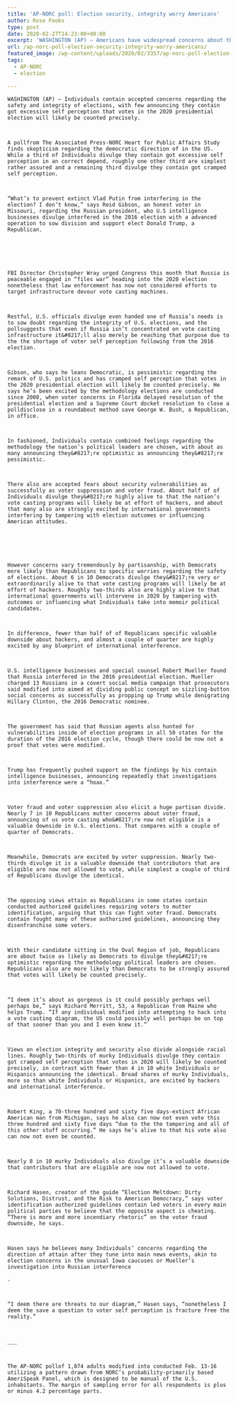 ```yaml
---
title: 'AP-NORC poll: Election security, integrity worry Americans'
author: Rose Fooks
type: post
date: 2020-02-27T14:23:00+00:00
excerpt: 'WASHINGTON (AP) — Americans have widespread concerns about the security and integrity of elections, with few saying they have high confidence that votes in the 2020 presidential election will be counted accurately.A poll from The Associated Press-NORC Center for Public Affairs Research finds skepticism about the democratic process in the United States. While a third&hellip;'
url: /ap-norc-poll-election-security-integrity-worry-americans/
featured_image: /wp-content/uploads/2020/02/3357/ap-norc-poll-election-security-integrity-worry-americans.jpeg
tags:
  - AP-NORC
  - election

---
```

  
    WASHINGTON (AP) — Individuals contain accepted concerns regarding the safety and integrity of elections, with few announcing they contain got excessive self perception that votes in the 2020 presidential election will likely be counted precisely.
  
  
  
    A pollfrom The Associated Press-NORC Heart for Public Affairs Study finds skepticism regarding the democratic direction of in the US. While a third of Individuals divulge they contain got excessive self perception in an correct depend, roughly one other third are simplest rather assured and a remaining third divulge they contain got cramped self perception.
  
  
  
    “What’s to prevent extinct Vlad Putin from interfering in the election? I don’t know,” says Reid Gibson, an honest voter in Missouri, regarding the Russian president, who U.S intelligence businesses divulge interfered in the 2016 election with a advanced operation to sow division and support elect Donald Trump, a Republican.
  
  
  
  
  
  
    FBI Director Christopher Wray urged Congress this month that Russia is peaceable engaged in “files war” heading into the 2020 election nonetheless that law enforcement has now not considered efforts to target infrastructure devour vote casting machines.
  
  
  
    Restful, U.S. officials divulge even handed one of Russia’s needs is to sow doubt regarding the integrity of U.S. elections, and the pollsuggests that even if Russia isn’t concentrated on vote casting infrastructure it&#8217;ll also merely be reaching that purpose due to the the shortage of voter self perception following from the 2016 election.
  
  
  
    Gibson, who says he leans Democratic, is pessimistic regarding the remark of U.S. politics and has cramped self perception that votes in the 2020 presidential election will likely be counted precisely. He says he’s been excited by the methodology elections are conducted since 2000, when voter concerns in Florida delayed resolution of the presidential election and a Supreme Court docket resolution to close a polldisclose in a roundabout method save George W. Bush, a Republican, in office.
  
  
  
    In fashioned, Individuals contain combined feelings regarding the methodology the nation’s political leaders are chosen, with about as many announcing they&#8217;re optimistic as announcing they&#8217;re pessimistic.
  
  
  
    There also are accepted fears about security vulnerabilities as successfully as voter suppression and voter fraud. About half of of Individuals divulge they&#8217;re highly alive to that the nation’s vote casting programs will likely be at effort of hackers, and about that many also are strongly excited by international governments interfering by tampering with election outcomes or influencing American attitudes.
  
  
  
  
  
  
    However concerns vary tremendously by partisanship, with Democrats more likely than Republicans to specific worries regarding the safety of elections. About 6 in 10 Democrats divulge they&#8217;re very or extraordinarily alive to that vote casting programs will likely be at effort of hackers. Roughly two-thirds also are highly alive to that international governments will intervene in 2020 by tampering with outcomes or influencing what Individuals take into memoir political candidates.
  
  
  
    In difference, fewer than half of of Republicans specific valuable downside about hackers, and almost a couple of quarter are highly excited by any blueprint of international interference.
  
  
  
    U.S. intelligence businesses and special counsel Robert Mueller found that Russia interfered in the 2016 presidential election. Mueller charged 13 Russians in a covert social media campaign that prosecutors said modified into aimed at dividing public concept on sizzling-button social concerns as successfully as propping up Trump while denigrating Hillary Clinton, the 2016 Democratic nominee.
  
  
  
    The government has said that Russian agents also hunted for vulnerabilities inside of election programs in all 50 states for the duration of the 2016 election cycle, though there could be now not a proof that votes were modified.
  
  
  
    Trump has frequently pushed support on the findings by his contain intelligence businesses, announcing repeatedly that investigations into interference were a “hoax.”
  
  
  
    Voter fraud and voter suppression also elicit a huge partisan divide. Nearly 7 in 10 Republicans mutter concerns about voter fraud, announcing of us vote casting who&#8217;re now not eligible is a valuable downside in U.S. elections. That compares with a couple of quarter of Democrats.
  
  
  
    Meanwhile, Democrats are excited by voter suppression. Nearly two-thirds divulge it is a valuable downside that contributors that are eligible are now not allowed to vote, while simplest a couple of third of Republicans divulge the identical.
  
  
  
    The opposing views attain as Republicans in some states contain conducted authorized guidelines requiring voters to mutter identification, arguing that this can fight voter fraud. Democrats contain fought many of these authorized guidelines, announcing they disenfranchise some voters.
  
  
  
    With their candidate sitting in the Oval Region of job, Republicans are about twice as likely as Democrats to divulge they&#8217;re optimistic regarding the methodology political leaders are chosen. Republicans also are more likely than Democrats to be strongly assured that votes will likely be counted precisely.
  
  
  
    “I deem it’s about as gorgeous is it could possibly perhaps well perhaps be,” says Richard Merritt, 53, a Republican from Maine who helps Trump. “If any individual modified into attempting to hack into a vote casting diagram, the US could possibly well perhaps be on top of that sooner than you and I even knew it.”
  
  
  
    Views on election integrity and security also divide alongside racial lines. Roughly two-thirds of murky Individuals divulge they contain got cramped self perception that votes in 2020 will likely be counted precisely, in contrast with fewer than 4 in 10 white Individuals or Hispanics announcing the identical. Broad shares of murky Individuals, more so than white Individuals or Hispanics, are excited by hackers and international interference.
  
  
  
    Robert King, a 70-three hundred and sixty five days-extinct African American man from Michigan, says he also can now not even vote this three hundred and sixty five days “due to the the tampering and all of this other stuff occurring.” He says he’s alive to that his vote also can now not even be counted.
  
  
  
    Nearly 8 in 10 murky Individuals also divulge it’s a valuable downside that contributors that are eligible are now not allowed to vote.
  
  
  
    Richard Hasen, creator of the guide “Election Meltdown: Dirty Solutions, Distrust, and the Risk to American Democracy,” says voter identification authorized guidelines contain led voters in every main political parties to believe that the opposite aspect is cheating. “There is more and more incendiary rhetoric” on the voter fraud downside, he says.
  
  
  
    Hasen says he believes many Individuals’ concerns regarding the direction of attain after they tune into main news events, akin to election concerns in the unusual Iowa caucuses or Mueller’s investigation into Russian interference
    
    .
  
  
  
    “I deem there are threats to our diagram,” Hasen says, “nonetheless I deem the save a question to voter self perception is fracture free the reality.”
  
  
  
    ___
  
  
  
    The AP-NORC pollof 1,074 adults modified into conducted Feb. 13-16 utilizing a pattern drawn from NORC’s probability-primarily based AmeriSpeak Panel, which is designed to be manual of the U.S. inhabitants. The margin of sampling error for all respondents is plus or minus 4.2 percentage parts.
  
